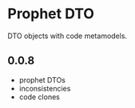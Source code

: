 # Prophet DTO

DTO objects with code metamodels.

## 0.0.8

* prophet DTOs
* inconsistencies
* code clones